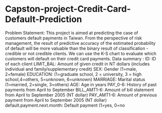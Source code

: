 # Capston-project-Credit-Card-Default-Prediction
Problem Statement:
This project is aimed at predicting the case of customers default payments in Taiwan. From the perspective of risk management, the result of predictive accuracy of the estimated probability of default will be more valuable than the binary result of classification - credible or not credible clients. We can use the K-S chart to evaluate which customers will default on their credit card payments.
Data summary : 
ID: ID of each client
LIMIT_BAL: Amount of given credit in NT dollars (includes individual and family/supplementary credit)
SEX: Gender (1=male, 2=female)
EDUCATION: (1=graduate school, 2 = university, 3 = high school,4=others, 5=unknown, 6=unknown)
MARRIAGE: Marital status (1=married, 2=single, 3=others)
AGE: Age in years
PAY_0-6: History of past payments from April to September 
BILL_AMT1-6: Amount of bill statement from April to September 2005 (NT dollar)
PAY_AMT1-6: Amount of previous payment from April to September 2005 (NT dollar)
default.payment.next.month: Default payment (1=yes, 0=no
